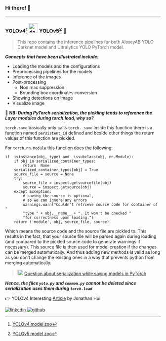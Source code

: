 ### Hi there! :wave:
***
### YOLOv4[^1] <img alt="darknet" src="https://camo.githubusercontent.com/6b3c6c1109586f5f3ddf8967fa4eaf787c7b45fe3df6d89111d6f9c7c1045769/687474703a2f2f706a7265646469652e636f6d2f6d656469612f66696c65732f6461726b6e65742d626c61636b2d736d616c6c2e706e67" width="30px"/> YOLOv5[^2] :rocket: 

> This repo contains the inference pipelines for both AlexeyAB YOLO Darknet model and Ultralytics YOLO PyTorch model.

__*Concepts that have been illustrated include:*__
+ Loading the models and the configurations
+ Preprocessing pipelines for the models
+ Inference of the images
+ Post-processing
    - Non max suppression
    - Bounding box coordinates conversion
 + Showing detections on image
 + Visualize image

[^1]: [YOLOv4 model zoo](https://github.com/AlexeyAB/darknet/wiki/YOLOv4-model-zoo)
[^2]: [YOLOv5 model zoo](https://github.com/ultralytics/yolov5/releases)

:pushpin: __NB: *During PyTorch serialization, the pickling tends to reference the Layer modules during torch.load, why so?*__

`torch.save`  basically only calls  `torch._save`
Inside this function there is a function named  `persistent_id`  defined and beside other things the return values of this function are pickled.

For  `torch.nn.Module`  this function does the following:
```
if  isinstance(obj, type) and  issubclass(obj, nn.Module): 
	if obj in serialized_container_types: 
		return  None 
	serialized_container_types[obj] = True 
	source_file = source = None  
	try: 
		source_file = inspect.getsourcefile(obj) 
		source = inspect.getsource(obj) 
	except Exception: 
		# saving the source is optional, 
		# so we can ignore any errors 
		warnings.warn("Couldn't retrieve source code for container of "  
		"type " + obj.__name__ + ". It won't be checked "  
		"for correctness upon loading.") 
	return ('module', obj, source_file, source)
```
Which means the source code and the source file are pickled to. This results in the fact, that your source file will be parsed again during loading (and compared to the pickled source code to generate warnings if necessary). This source file is then used for model creation if the changes can be merged automatically. And thus adding new methods is valid as long as you don’t change the existing ones in a way that prevents python from merging automatically.
> <img src="https://discuss.pytorch.org/uploads/default/original/2X/3/38d28fd067a1a8f263e14507942b2e38e49b771a.png" alt="PyTorch forums" width="18px"/> [Question about serialization while saving models in PyTorch](https://discuss.pytorch.org/t/question-about-serialization-while-saving-models-in-pytorch/23212)

__*Hence, the files `yolo.py` and `common.py` cannot be deleted since serialization uses them during `torch.load`*__

:point_right: YOLOv4 Interesting [Article](https://jonathan-hui.medium.com/yolov4-c9901eaa8e61) by Jonathan Hui

[![linkedin](https://img.shields.io/badge/LinkedIn-166FC5?style=border-radius:3px&logo=LinkedIn&logoColor=white)
](https://www.linkedin.com/in/marvin-mboya-b7bb81195/) [![github](https://img.shields.io/badge/GitHub-000000?style=border-radius:3px&logo=GitHub&logoColor=white)](https://github.com/Marvin-desmond)

